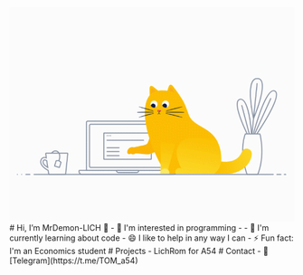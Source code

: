 <img src="https://github.com/MrDemon-LICH/Resouces_for_repositorys/blob/main/image_processing20191129-26734-6lp0s5.gif">
# Hi, I’m MrDemon-LICH 👋
- 👀 I'm interested in programming -
- 🌱 I'm currently learning about code
- 😄 I like to help in any way I can
- ⚡ Fun fact: I'm an Economics student
# Projects
- LichRom for A54
# Contact
- 💬 [Telegram](https://t.me/TOM_a54)

<!---
MrDemon-LICH/MrDemon-LICH is a ✨ special ✨ repository because its `README.md` (this file) appears on your GitHub profile.
You can click the Preview link to take a look at your changes.
--->
